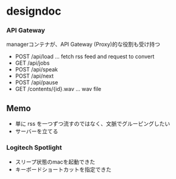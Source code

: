 # designdoc
### API Gateway
managerコンテナが、API Gateway (Proxy)的な役割も受け持つ
- POST /api/load ... fetch rss feed and request to convert
- GET /api/jobs
- POST /api/speak
- POST /api/next
- POST /api/pause
- GET /contents/{id}.wav ... wav file

## Memo
- 単に rss を一つずつ流すのではなく、文脈でグルーピングしたい
- サーバーを立てる

### Logitech Spotlight 
- スリープ状態のmacを起動できた
- キーボードショートカットを指定できた
